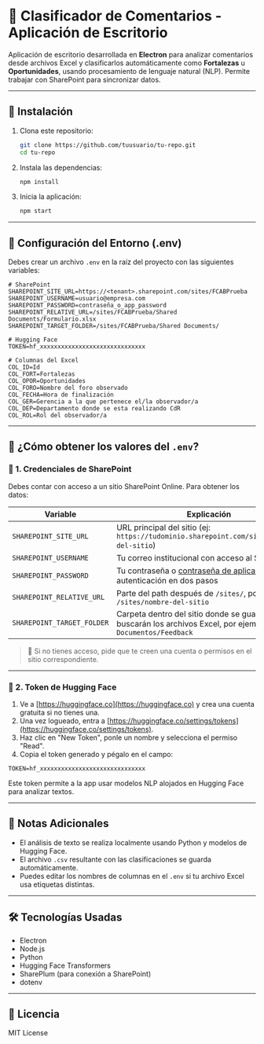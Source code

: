 # 🧠 Clasificador de Comentarios - Aplicación de Escritorio

Aplicación de escritorio desarrollada en **Electron** para analizar comentarios desde archivos Excel y clasificarlos automáticamente como **Fortalezas** u **Oportunidades**, usando procesamiento de lenguaje natural (NLP). Permite trabajar con SharePoint para sincronizar datos.

---

## 🚀 Instalación

1. Clona este repositorio:
   ```bash
   git clone https://github.com/tuusuario/tu-repo.git
   cd tu-repo
   ```

2. Instala las dependencias:
   ```bash
   npm install
   ```

3. Inicia la aplicación:
   ```bash
   npm start
   ```

---

## 📁 Configuración del Entorno (.env)

Debes crear un archivo `.env` en la raíz del proyecto con las siguientes variables:

```env
# SharePoint
SHAREPOINT_SITE_URL=https://<tenant>.sharepoint.com/sites/FCABPrueba
SHAREPOINT_USERNAME=usuario@empresa.com
SHAREPOINT_PASSWORD=contraseña_o_app_password
SHAREPOINT_RELATIVE_URL=/sites/FCABPrueba/Shared Documents/Formulario.xlsx
SHAREPOINT_TARGET_FOLDER=/sites/FCABPrueba/Shared Documents/

# Hugging Face
TOKEN=hf_xxxxxxxxxxxxxxxxxxxxxxxxxxxxxx

# Columnas del Excel
COL_ID=Id
COL_FORT=Fortalezas
COL_OPOR=Oportunidades
COL_FORO=Nombre del foro observado
COL_FECHA=Hora de finalización
COL_GER=Gerencia a la que pertenece el/la observador/a
COL_DEP=Departamento donde se esta realizando CdR
COL_ROL=Rol del observador/a
```

---

## 🔑 ¿Cómo obtener los valores del `.env`?

### 🔹 1. Credenciales de SharePoint

Debes contar con acceso a un sitio SharePoint Online. Para obtener los datos:

| Variable | Explicación |
|---------|-------------|
| `SHAREPOINT_SITE_URL` | URL principal del sitio (ej: `https://tudominio.sharepoint.com/sites/nombre-del-sitio`) |
| `SHAREPOINT_USERNAME` | Tu correo institucional con acceso al SharePoint |
| `SHAREPOINT_PASSWORD` | Tu contraseña o [contraseña de aplicación](https://support.microsoft.com/es-es/account-billing/usar-contrase%C3%B1as-de-aplicaciones-con-aplicaciones-que-no-admiten-la-verificaci%C3%B3n-en-dos-pasos-0eeec0d2-cd72-4c96-87c1-6a12a4f7d811) si usas autenticación en dos pasos |
| `SHAREPOINT_RELATIVE_URL` | Parte del path después de `/sites/`, por ejemplo: `/sites/nombre-del-sitio` |
| `SHAREPOINT_TARGET_FOLDER` | Carpeta dentro del sitio donde se guardarán o buscarán los archivos Excel, por ejemplo: `Documentos/Feedback` |

> 📌 Si no tienes acceso, pide que te creen una cuenta o permisos en el sitio correspondiente.

---

### 🔹 2. Token de Hugging Face

1. Ve a [https://huggingface.co](https://huggingface.co) y crea una cuenta gratuita si no tienes una.
2. Una vez logueado, entra a [https://huggingface.co/settings/tokens](https://huggingface.co/settings/tokens).
3. Haz clic en "New Token", ponle un nombre y selecciona el permiso "Read".
4. Copia el token generado y pégalo en el campo:

```env
TOKEN=hf_xxxxxxxxxxxxxxxxxxxxxxxxxxxxxx
```
Este token permite a la app usar modelos NLP alojados en Hugging Face para analizar textos.

---

## 🧾 Notas Adicionales

- El análisis de texto se realiza localmente usando Python y modelos de Hugging Face.
- El archivo `.csv` resultante con las clasificaciones se guarda automáticamente.
- Puedes editar los nombres de columnas en el `.env` si tu archivo Excel usa etiquetas distintas.

---

## 🛠️ Tecnologías Usadas

- Electron
- Node.js
- Python
- Hugging Face Transformers
- SharePlum (para conexión a SharePoint)
- dotenv

---

## 📄 Licencia

MIT License
